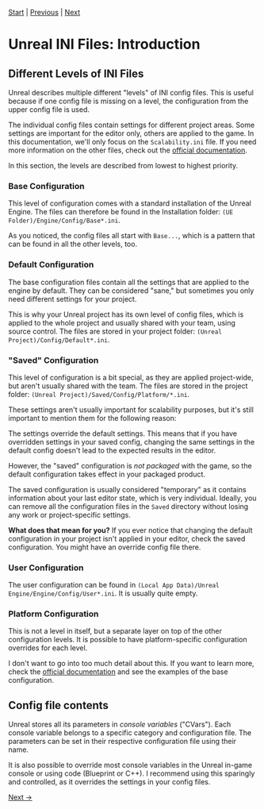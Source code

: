 [Start](../Index.md) | [Previous](../Scalability-in-Unreal.md) | [Next](Scalability-in-depth.md)

# Unreal INI Files: Introduction

## Different Levels of INI Files

Unreal describes multiple different "levels" of INI config files.
This is useful because if one config file is missing on a level, the configuration from the upper config file is used.

The individual config files contain settings for different project areas.
Some settings are important for the editor only, others are applied to the game.
In this documentation, we'll only focus on the `Scalability.ini` file.
If you need more information on the other files, check out the [official documentation](https://dev.epicgames.com/documentation/en-us/unreal-engine/configuration-files-in-unreal-engine).

In this section, the levels are described from lowest to highest priority.

### Base Configuration

This level of configuration comes with a standard installation of the Unreal Engine.
The files can therefore be found in the Installation folder: `(UE Folder)/Engine/Config/Base*.ini`.

As you noticed, the config files all start with `Base...`, which is a pattern that can be found in all the other levels, too.

### Default Configuration

The base configuration files contain all the settings that are applied to the engine by default.
They can be considered "sane," but sometimes you only need different settings for your project.

This is why your Unreal project has its own level of config files, which is applied to the whole project and usually shared with your team, using source control.
The files are stored in your project folder: `(Unreal Project)/Config/Default*.ini`.

### "Saved" Configuration

This level of configuration is a bit special, as they are applied project-wide, but aren't usually shared with the team.
The files are stored in the project folder: `(Unreal Project)/Saved/Config/Platform/*.ini`.

These settings aren't usually important for scalability purposes, but it's still important to mention them for the following reason:

The settings override the default settings.
This means that if you have overridden settings in your saved config, changing the same settings in the default config doesn't lead to the expected results in the editor.

However, the "saved" configuration is _not packaged_ with the game, so the default configuration takes effect in your packaged product.

The saved configuration is usually considered "temporary" as it contains information about your last editor state, which is very individual.
Ideally, you can remove all the configuration files in the `Saved` directory without losing any work or project-specific settings.

**What does that mean for you?**
If you ever notice that changing the default configuration in your project isn't applied in your editor, check the saved configuration.
You might have an override config file there.

### User Configuration

The user configuration can be found in `(Local App Data)/Unreal Engine/Engine/Config/User*.ini`.
It is usually quite empty.

### Platform Configuration

This is not a level in itself, but a separate layer on top of the other configuration levels.
It is possible to have platform-specific configuration overrides for each level.

I don't want to go into too much detail about this.
If you want to learn more, check the [official documentation](https://dev.epicgames.com/documentation/en-us/unreal-engine/configuration-files-in-unreal-engine) and see the examples of the base configuration.

## Config file contents

Unreal stores all its parameters in _console variables_ ("CVars").
Each console variable belongs to a specific category and configuration file.
The parameters can be set in their respective configuration file using their name.

It is also possible to override most console variables in the Unreal in-game console or using code (Blueprint or C++).
I recommend using this sparingly and controlled, as it overrides the settings in your config files.

[Next &rarr;](Scalability-in-depth.md)
